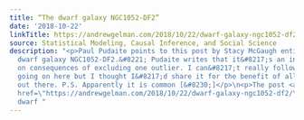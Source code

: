 ```yaml
---
title: “The dwarf galaxy NGC1052-DF2”
date: '2018-10-22'
linkTitle: https://andrewgelman.com/2018/10/22/dwarf-galaxy-ngc1052-df2/
source: Statistical Modeling, Causal Inference, and Social Science
description: "<p>Paul Pudaite points to this post by Stacy McGaugh entitled, &#8220;The
  dwarf galaxy NGC1052-DF2.&#8221; Pudaite writes that it&#8217;s an interesting comment
  on consequences of excluding one outlier. I can&#8217;t really follow what&#8217;s
  going on here but I thought I&#8217;d share it for the benefit of all the astronomers
  out there. P.S. Apparently it is common [&#8230;]</p>\n<p>The post <a rel=\"nofollow\"
  href=\"https://andrewgelman.com/2018/10/22/dwarf-galaxy-ngc1052-df2/\">&#8220;The
  dwarf "
---
```

